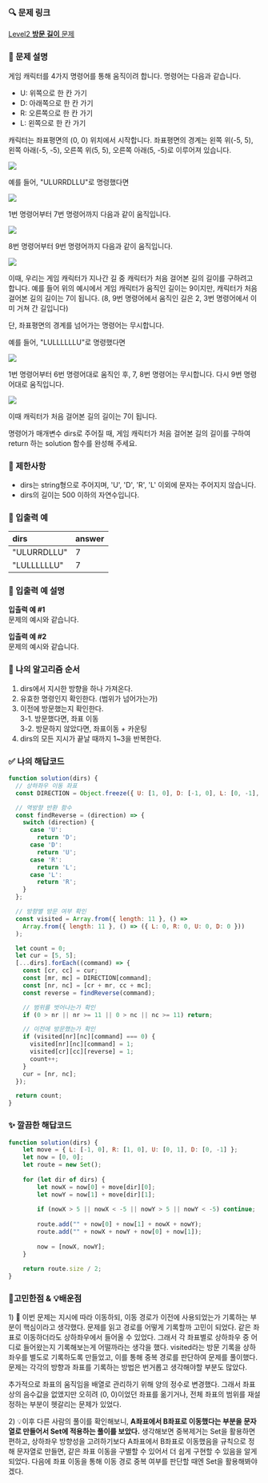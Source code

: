 ### 🔍 문제 링크
[Level2 **방문 길이** 문제](https://school.programmers.co.kr/learn/courses/30/lessons/49994)

### 📘 문제 설명
게임 캐릭터를 4가지 명령어를 통해 움직이려 합니다. 명령어는 다음과 같습니다.

- U: 위쪽으로 한 칸 가기
- D: 아래쪽으로 한 칸 가기
- R: 오른쪽으로 한 칸 가기
- L: 왼쪽으로 한 칸 가기

캐릭터는 좌표평면의 (0, 0) 위치에서 시작합니다. 좌표평면의 경계는 왼쪽 위(-5, 5), 왼쪽 아래(-5, -5), 오른쪽 위(5, 5), 오른쪽 아래(5, -5)로 이루어져 있습니다.

![](./imgs/img1.png)

예를 들어, "ULURRDLLU"로 명령했다면

![](./imgs/img2.png)

1번 명령어부터 7번 명령어까지 다음과 같이 움직입니다.

![](./imgs/img3.png)

8번 명령어부터 9번 명령어까지 다음과 같이 움직입니다.

![](./imgs/img4.png)

이때, 우리는 게임 캐릭터가 지나간 길 중 캐릭터가 처음 걸어본 길의 길이를 구하려고 합니다. 예를 들어 위의 예시에서 게임 캐릭터가 움직인 길이는 9이지만, 캐릭터가 처음 걸어본 길의 길이는 7이 됩니다. (8, 9번 명령어에서 움직인 길은 2, 3번 명령어에서 이미 거쳐 간 길입니다)

단, 좌표평면의 경계를 넘어가는 명령어는 무시합니다.

예를 들어, "LULLLLLLU"로 명령했다면

![](./imgs/img5.png)

1번 명령어부터 6번 명령어대로 움직인 후, 7, 8번 명령어는 무시합니다. 다시 9번 명령어대로 움직입니다.

![](./imgs/img6.png)

이때 캐릭터가 처음 걸어본 길의 길이는 7이 됩니다.

명령어가 매개변수 dirs로 주어질 때, 게임 캐릭터가 처음 걸어본 길의 길이를 구하여 return 하는 solution 함수를 완성해 주세요.

### 📕 제한사항
- dirs는 string형으로 주어지며, 'U', 'D', 'R', 'L' 이외에 문자는 주어지지 않습니다.
- dirs의 길이는 500 이하의 자연수입니다.

### 📙 입출력 예
|dirs|answer|
|:---|:---|
|"ULURRDLLU"|7|
|"LULLLLLLU"|7|

### 📒 입출력 예 설명
**입출력 예 #1**  
문제의 예시와 같습니다.

**입출력 예 #2**  
문제의 예시와 같습니다.

### 📔 나의 알고리즘 순서
1. dirs에서 지시한 방향을 하나 가져온다.
2. 유효한 명령인지 확인한다. (범위가 넘어가는가)
3. 이전에 방문했는지 확인한다.  
  3-1. 방문했다면, 좌표 이동  
  3-2. 방문하지 않았다면, 좌표이동 + 카운팅  
1. dirs의 모든 지시가 끝날 때까지 1~3을 반복한다.

### ✅ 나의 해답코드
```javascript
function solution(dirs) {
  // 상하좌우 이동 좌표
  const DIRECTION = Object.freeze({ U: [1, 0], D: [-1, 0], L: [0, -1], R: [0, 1] });

  // 역방향 반환 함수
  const findReverse = (direction) => {
    switch (direction) {
      case 'U':
        return 'D';
      case 'D':
        return 'U';
      case 'R':
        return 'L';
      case 'L':
        return 'R';
    }
  };

  // 방향별 방문 여부 확인
  const visited = Array.from({ length: 11 }, () =>
    Array.from({ length: 11 }, () => ({ L: 0, R: 0, U: 0, D: 0 }))
  );

  let count = 0;
  let cur = [5, 5];
  [...dirs].forEach((command) => {
    const [cr, cc] = cur;
    const [mr, mc] = DIRECTION[command];
    const [nr, nc] = [cr + mr, cc + mc];
    const reverse = findReverse(command);

    // 범위를 벗어나는가 확인
    if (0 > nr || nr >= 11 || 0 > nc || nc >= 11) return;

    // 이전에 방문했는가 확인
    if (visited[nr][nc][command] === 0) {
      visited[nr][nc][command] = 1;
      visited[cr][cc][reverse] = 1;
      count++;
    }
    cur = [nr, nc];
  });

  return count;
}

```

### ✨ 깔끔한 해답코드
```javascript
function solution(dirs) {
    let move = { L: [-1, 0], R: [1, 0], U: [0, 1], D: [0, -1] };
    let now = [0, 0];
    let route = new Set();
    
    for (let dir of dirs) {
        let nowX = now[0] + move[dir][0];
        let nowY = now[1] + move[dir][1];
        
        if (nowX > 5 || nowX < -5 || nowY > 5 || nowY < -5) continue;
        
        route.add("" + now[0] + now[1] + nowX + nowY);
        route.add("" + nowX + nowY + now[0] + now[1]);
        
        now = [nowX, nowY];
    }
    
    return route.size / 2;
}
```

### 🤔고민한점 & 💡배운점
1\) 🤔  이번 문제는 지시에 따라 이동하되, 이동 경로가 이전에 사용되었는가 기록하는 부분이 핵심이라고 생각했다. 문제를 읽고 경로를 어떻게 기록할까 고민이 되었다. 같은 좌표로 이동하더라도 상하좌우에서 들어올 수 있었다. 그래서 각 좌표별로 상하좌우 중 어디로 들어왔는지 기록해보는게 어떨까라는 생각을 했다. visited라는 방문 기록을 상하좌우를 별도로 기록하도록 만들었고, 이를 통해 중복 경로를 판단하여 문제를 풀이했다. 문제는 각각의 방향과 좌표를 기록하는 방법은 번거롭고 생각해야할 부분도 많았다. 

추가적으로 좌표의 움직임을 배열로 관리하기 위해 양의 정수로 변경했다. 그래서 좌표상의 음수값을 없앴지만 오히려 (0, 0)이었던 좌표를 옮기거나, 전체 좌표의 범위를 재설정하는 부분이 헷갈리는 문제가 있었다.

2\) 💡이후 다른 사람의 풀이를 확인해보니, **A좌표에서 B좌표로 이동했다는 부분을 문자열로 만들어서 Set에 적용하는 풀이를 보았다.** 생각해보면 중복제거는 Set을 활용하면 편하고, 상하좌우 방향성을 고려하기보다 A좌표에서 B좌표로 이동했음을 규칙으로 정해 문자열로 만들면, 같은 좌표 이동을 구별할 수 있어서 더 쉽게 구현할 수 있음을 알게 되었다. 다음에 좌표 이동을 통해 이동 경로 중복 여부를 판단할 때엔 Set을 활용해봐야겠다.